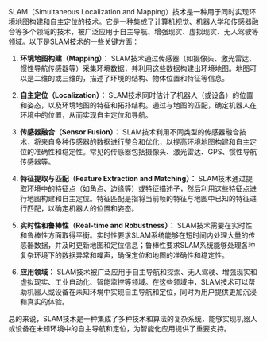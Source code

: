 SLAM（Simultaneous Localization and Mapping）技术是一种用于同时实现环境地图构建和自主定位的技术。它是一种集成了计算机视觉、机器人学和传感器融合等多个领域的技术，被广泛应用于自主导航、增强现实、虚拟现实、无人驾驶等领域。以下是SLAM技术的一些关键方面：

1. **环境地图构建（Mapping）：** SLAM技术通过传感器（如摄像头、激光雷达、惯性导航传感器等）采集环境数据，并利用这些数据构建出环境地图。地图可以是二维的或三维的，描述了环境的结构、物体位置和特征等信息。
    
2. **自主定位（Localization）：** SLAM技术同时估计了机器人（或设备）的位置和姿态，以及环境地图的特征和拓扑结构。通过与地图的匹配，确定机器人在环境中的位置，从而实现自主定位和导航。
    
3. **传感器融合（Sensor Fusion）：** SLAM技术利用不同类型的传感器融合技术，将来自多种传感器的数据进行整合和优化，以提高环境地图构建和自主定位的准确性和稳定性。常见的传感器包括摄像头、激光雷达、GPS、惯性导航传感器等。
    
4. **特征提取与匹配（Feature Extraction and Matching）：** SLAM技术通过提取环境中的特征点（如角点、边缘等）或特征描述子，然后利用这些特征点进行地图构建和自主定位。特征匹配是指将当前帧的特征与地图中已知的特征进行匹配，以确定机器人的位置和姿态。
    
5. **实时性和鲁棒性（Real-time and Robustness）：** SLAM技术需要在实时性和鲁棒性方面取得平衡。实时性要求SLAM系统能够在短时间内处理大量的传感器数据，并及时更新地图和定位信息；鲁棒性要求SLAM系统能够处理各种复杂环境下的数据异常和噪声，确保定位和地图的准确性和稳定性。
    
6. **应用领域：** SLAM技术被广泛应用于自主导航和探索、无人驾驶、增强现实和虚拟现实、工业自动化、智能监控等领域。在这些领域中，SLAM技术可以帮助机器人或设备在未知环境中实现自主导航和定位，同时为用户提供更加沉浸和真实的体验。
    

总的来说，SLAM技术是一种集成了多种技术和算法的复杂系统，能够实现机器人或设备在未知环境中的自主导航和定位，为智能化应用提供了重要支持。